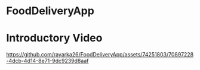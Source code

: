 # FoodDeliveryApp

# Introductory Video 

https://github.com/rayarka26/FoodDeliveryApp/assets/74251803/70897228-4dcb-4d14-8e71-9dc9239d8aaf

